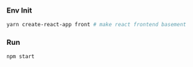 ### Env Init

```bash
yarn create-react-app front # make react frontend basement
```

### Run

```
npm start
```

